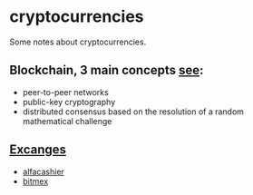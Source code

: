 # cryptocurrencies
Some notes about cryptocurrencies.


## Blockchain, 3 main concepts [see](https://marmelab.com/blog/2016/04/28/blockchain-for-web-developers-the-theory.html): 
- peer-to-peer networks
- public-key cryptography
- distributed consensus based on the resolution of a random mathematical challenge


## [Excanges](https://getmonero.org/community/merchants/#exchanges)
- [alfacashier](https://www.alfacashier.com/buy/monero)
- [bitmex](https://www.bitmex.com/app/trade/XMRZ17)
